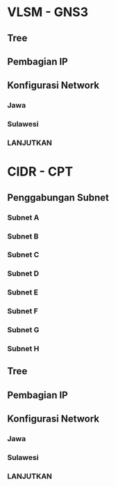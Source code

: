# VLSM - GNS3
## Tree

## Pembagian IP

## Konfigurasi Network

### Jawa

### Sulawesi

### LANJUTKAN

# CIDR - CPT
## Penggabungan Subnet

### Subnet A

### Subnet B

### Subnet C

### Subnet D

### Subnet E

### Subnet F

### Subnet G

### Subnet H

## Tree

## Pembagian IP

## Konfigurasi Network

### Jawa

### Sulawesi

### LANJUTKAN
